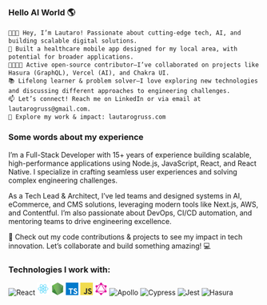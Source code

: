 ### Hello AI World 🌎

	👨🏻‍💻 Hey, I’m Lautaro! Passionate about cutting-edge tech, AI, and building scalable digital solutions.
	📱 Built a healthcare mobile app designed for my local area, with potential for broader applications.
	👨‍👩‍👧‍👦 Active open-source contributor—I’ve collaborated on projects like Hasura (GraphQL), Vercel (AI), and Chakra UI.
	📚 Lifelong learner & problem solver—I love exploring new technologies and discussing different approaches to engineering challenges.
	📫 Let’s connect! Reach me on LinkedIn or via email at lautarogruss@gmail.com.
	🚀 Explore my work & impact: lautarogruss.com

### Some words about my experience

I’m a Full-Stack Developer with 15+ years of experience building scalable, high-performance applications using Node.js, JavaScript, React, and React Native. I specialize in crafting seamless user experiences and solving complex engineering challenges.

As a Tech Lead & Architect, I’ve led teams and designed systems in AI, eCommerce, and CMS solutions, leveraging modern tools like Next.js, AWS, and Contentful. I’m also passionate about DevOps, CI/CD automation, and mentoring teams to drive engineering excellence.

🚀 Check out my code contributions & projects to see my impact in tech innovation. Let’s collaborate and build something amazing! 💻




### Technologies I work with: 

<div>
  <img alt="React" title="Next JS" height="25" src="https://vercel.com/static/topics/icons/next.svg"></img>
  <img alt="React" title="React JS" height="25" src="https://raw.githubusercontent.com/github/explore/80688e429a7d4ef2fca1e82350fe8e3517d3494d/topics/react/react.png"></img>
  <img alt="NODE" title="NODE JS" height="25" src="https://raw.githubusercontent.com/github/explore/80688e429a7d4ef2fca1e82350fe8e3517d3494d/topics/nodejs/nodejs.png"></img>
  <img  alt="Typescript" title="TypeScript"  height="25" src="https://raw.githubusercontent.com/github/explore/80688e429a7d4ef2fca1e82350fe8e3517d3494d/topics/typescript/typescript.png"></img>
  <img  alt="Javascript" title="JavaScript" height="25" src="https://raw.githubusercontent.com/github/explore/80688e429a7d4ef2fca1e82350fe8e3517d3494d/topics/javascript/javascript.png"></img>
  <img  alt="GraphQL" title="GraphQL" height="25" src="https://raw.githubusercontent.com/github/explore/80688e429a7d4ef2fca1e82350fe8e3517d3494d/topics/graphql/graphql.png"></img>
  <img  alt="Apollo" title="Apollo" height="25" src="https://d2eip9sf3oo6c2.cloudfront.net/tags/images/000/001/216/thumb/apollo-seeklogo.com_%281%29.png"></img>
  <img alt="Cypress" title="Cypress" height="25" src="https://res-3.cloudinary.com/crunchbase-production/image/upload/c_lpad,h_170,w_170,f_auto,b_white,q_auto:eco/q1cwqhahz7jbtfzalznd"></img>   
  <img alt="Jest" title="Jest" height="25" src="https://cdn.auth0.com/blog/testing-react-with-jest/logo.png"></img>   
  <img alt="Hasura" title="Hasura.io" height="25" src="https://yt3.ggpht.com/ytc/AAUvwnhVLm10ggR28uX7fr4ieZ_o3L1jSK8AMLmIOqo0Og=s176-c-k-c0x00ffffff-no-rj"></img>   
</div>
